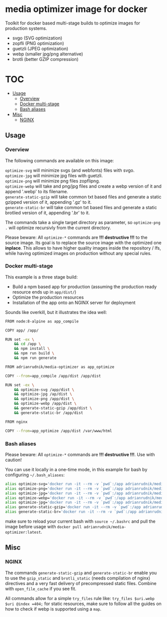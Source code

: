 # media optimizer image for docker

Toolkit for docker based multi-stage builds to optimize images for production systems.

- svgo (SVG optimization)
- zopfli (PNG optimization)
- guetzli (JPEG optimization)
- webp (smaller jpg/png alternative)
- brotli (better GZIP compression)

# TOC
- [Usage](#usage)
  - [Overview](#overview)
  - [Docker multi-stage](#docker-multi-stage)
  - [Bash aliases](#bash-aliases)
- [Misc](#misc)
  - [NGINX](#nginx)

## Usage

### Overview

The following commands are available on this image:

`optimize-svg` will minimize svgs (and webfonts) files with svgo.  
`optimize-jpg` will minimize jpg files with guetzli.  
`optimize-png` will minimize png files zopflipng.  
`optimize-webp` will take and png/jpg files and create a webp version of it and append '.webp' to its filename.  
`generate-static-gzip` will take common txt based files and generate a static gzipped version of it, appending '.gz' to it.  
`generate-static-br` will take common txt based files and generate a static brotlied version of it, appending '.br' to it.  

The commands take a single target directory as parameter, so `optimize-png .` will optimize recursivly from the current directory.

Please beware: All `optimize-*` commands are **!!! destructive !!!** to the source image. Its goal is to replace the source image with the optimized one **inplace**. This allows to have higher quality images inside the repository / lfs, while having optimized images on production without any special rules.

### Docker multi-stage

This example is a three stage build:

- Build a npm based app for production (assuming the production ready resource ends up in `app/dist/`)
- Optimize the production resources
- Installation of the app onto an NGINX server for deployment

Sounds like overkill, but it illustrates the idea well:

```sh
FROM node:8-alpine as app_compile

COPY app/ /app/

RUN set -ex \
    && cd /app \
    && npm install \
    && npm run build \
    && npm run generate    

FROM adrianrudnik/media-optimizer as app_optimize

COPY --from=app_compile /app/dist /app/dist

RUN set -ex \
    && optimize-svg /app/dist \
    && optimize-jpg /ap/dist \
    && optimize-png /app/dist \
    && optimize-webp /app/dist \
    && generate-static-gzip /app/dist \
    && generate-static-br /app/dist

FROM nginx

COPY --from=app_optimize /app/dist /var/www/html
```

### Bash aliases

Please beware: All `optimize-*` commands are **!!! destructive !!!**. Use with caution!

You can use it locally in a one-time mode, in this example for bash by configuring `~/.bash_aliases`:

```sh
alias optimize-svg='docker run -it --rm -v `pwd`:/app adrianrudnik/media-optimizer optimize-svg'
alias optimize-png='docker run -it --rm -v `pwd`:/app adrianrudnik/media-optimizer optimize-png'
alias optimize-jpg='docker run -it --rm -v `pwd`:/app adrianrudnik/media-optimizer optimize-jpg'
alias optimize-webp='docker run -it --rm -v `pwd`:/app adrianrudnik/media-optimizer optimize-webp'
alias optimize-jpg='docker run -it --rm -v `pwd`:/app adrianrudnik/media-optimizer optimize-jpg'
alias generate-static-gzip='docker run -it --rm -v `pwd`:/app adrianrudnik/media-optimizer generate-static-gzip'
alias generate-static-br='docker run -it --rm -v `pwd`:/app adrianrudnik/media-optimizer generate-static-br'
```

make sure to reload your current bash with `source ~/.bashrc` and pull the image before usage with `docker pull adrianrudnik/media-optimizer:latest`.

## Misc

### NGINX

The commands `generate-static-gzip` and `generate-static-br` enable you to use the `gzip_static` and `brotli_static` (needs compilation of nginx) directives and a very fast delivery of precompressed static files. Combine with `open_file_cache` if you see fit.

All commands allow for a simple `try_files` rule like: `try_files $uri.webp $uri @index =404;` for static resources, make sure to follow all the guides on how to check if webp is supported using a `map`.
